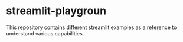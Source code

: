 # streamlit-playgroun

This repository contains different streamlit examples as a reference to understand various capabilities. 
